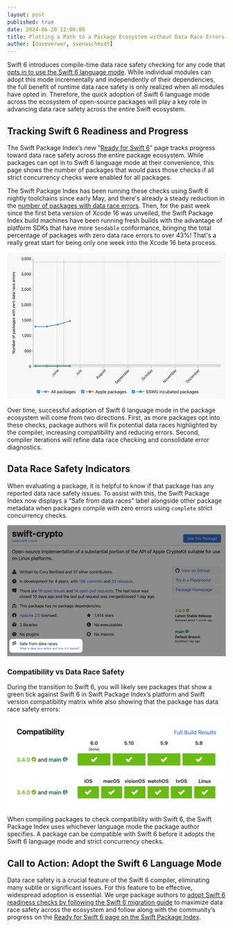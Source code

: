```yaml
---
layout: post
published: true
date: 2024-06-20 12:00:00
title: Plotting a Path to a Package Ecosystem without Data Race Errors
author: [daveverwer, svenaschmidt]
---
```


Swift 6 introduces compile-time data race safety checking for any code that [opts in to use the Swift 6 language mode](https://www.swift.org/migration/documentation/swift-6-concurrency-migration-guide/swift6mode). While individual modules can adopt this mode incrementally and independently of their dependencies, the full benefit of runtime data race safety is only realized when all modules have opted in. Therefore, the quick adoption of Swift 6 language mode across the ecosystem of open-source packages will play a key role in advancing data race safety across the entire Swift ecosystem.

## Tracking Swift 6 Readiness and Progress

The Swift Package Index’s new “[Ready for Swift 6](https://swiftpackageindex.com/ready-for-swift-6)” page tracks progress toward data race safety across the entire package ecosystem. While packages can opt in to Swift 6 language mode at their convenience, this page shows the number of packages that would pass those checks if all strict concurrency checks were enabled for all packages.

The Swift Package Index has been running these checks using Swift 6 nightly toolchains since early May, and there's already a steady reduction in the [number of packages with data race errors](https://swiftpackageindex.com/ready-for-swift-6#total-zero-errors). Then, for the past week since the first beta version of Xcode 16 was unveiled, the Swift Package Index build machines have been running fresh builds with the advantage of platform SDKs that have more `Sendable` conformance, bringing the total percentage of packages with zero data race errors to over 43%! That's a really great start for being only one week into the Xcode 16 beta process.

![Chart showing the number of packages with no data race errors increasing over time from May this year](/assets/images/ready-for-swift-6-blog/packages-with-no-data-race-errors.png)

Over time, successful adoption of Swift 6 language mode in the package ecosystem will come from two directions. First, as more packages opt into these checks, package authors will fix potential data races highlighted by the compiler, increasing compatibility and reducing errors. Second, compiler iterations will refine data race checking and consolidate error diagnostics.

## Data Race Safety Indicators

When evaluating a package, it is helpful to know if that package has any reported data race safety issues. To assist with this, the Swift Package Index now displays a “Safe from data races” label alongside other package metadata when packages compile with zero errors using `complete` strict concurrency checks.

![Package metadata shown on the Swift Package Index showing that the package has no data race errors](/assets/images/ready-for-swift-6-blog/package-showing-safe-from-data-races.png)

### Compatibility vs Data Race Safety

During the transition to Swift 6, you will likely see packages that show a green tick against Swift 6 in Swift Package Index’s platform and Swift version compatibility matrix while also showing that the package has data race safety errors:

![A Swift Package Index compatibility matrix showing a green tick against Swift 6 compatibility](/assets/images/ready-for-swift-6-blog/package-compatibility-with-swift-6.png)

When compiling packages to check compatibility with Swift 6, the Swift Package Index uses whichever language mode the package author specifies. A package can be compatible with Swift 6 before it adopts the Swift 6 language mode and strict concurrency checks.

## Call to Action: Adopt the Swift 6 Language Mode

Data race safety is a crucial feature of the Swift 6 compiler, eliminating many subtle or significant issues. For this feature to be effective, widespread adoption is essential. We urge package authors to [adopt Swift 6 readiness checks by following the Swift 6 migration guide](https://www.swift.org/migration/) to maximize data race safety across the ecosystem and follow along with the community’s progress on the [Ready for Swift 6 page on the Swift Package Index](https://swiftpackageindex.com/ready-for-swift-6).
